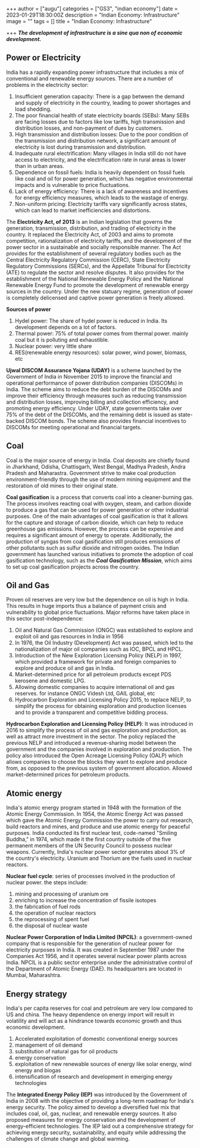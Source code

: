 +++
author = ["augu"]
categories = ["GS3", "indian economy"]
date = 2023-01-29T18:30:00Z
description = "Indian Economy: Infrastructure"
image = ""
tags = []
title = "Indian Economy: Infrastructure"

+++
**_The development of infrastructure is a sine qua non of economic development._**

## Power or Electricity

India has a rapidly expanding power infrastructure that includes a mix of conventional and renewable energy sources. There are a number of problems in the electricity sector:

1. Insufficient generation capacity: There is a gap between the demand and supply of electricity in the country, leading to power shortages and load shedding.
2. The poor financial health of state electricity boards (SEBs): Many SEBs are facing losses due to factors like low tariffs, high transmission and distribution losses, and non-payment of dues by customers.
3. High transmission and distribution losses: Due to the poor condition of the transmission and distribution network, a significant amount of electricity is lost during transmission and distribution.
4. Inadequate rural electrification: Many villages in India still do not have access to electricity, and the electrification rate in rural areas is lower than in urban areas.
5. Dependence on fossil fuels: India is heavily dependent on fossil fuels like coal and oil for power generation, which has negative environmental impacts and is vulnerable to price fluctuations.
6. Lack of energy efficiency: There is a lack of awareness and incentives for energy efficiency measures, which leads to the wastage of energy.
7. Non-uniform pricing: Electricity tariffs vary significantly across states, which can lead to market inefficiencies and distortions.

The **Electricity Act, of 2013** is an Indian legislation that governs the generation, transmission, distribution, and trading of electricity in the country. It replaced the Electricity Act, of 2003 and aims to promote competition, rationalization of electricity tariffs, and the development of the power sector in a sustainable and socially responsible manner. The Act provides for the establishment of several regulatory bodies such as the Central Electricity Regulatory Commission (CERC), State Electricity Regulatory Commissions (SERCs), and the Appellate Tribunal for Electricity (ATE) to regulate the sector and resolve disputes. It also provides for the establishment of the National Renewable Energy Policy and the National Renewable Energy Fund to promote the development of renewable energy sources in the country. Under the new statuary regime, generation of power is completely delicensed and captive power generation is freely allowed.

**Sources of power**

1. Hydel power: The share of hydel power is reduced in India. Its development depends on a lot of factors.
2. Thermal power: 75% of total power comes from thermal power. mainly coal but it is polluting and exhaustible.
3. Nuclear power: very little share
4. RES(renewable energy resources): solar power, wind power, biomass, etc

**Ujwal DISCOM Assurance Yojana (UDAY)** is a scheme launched by the Government of India in November 2015 to improve the financial and operational performance of power distribution companies (DISCOMs) in India. The scheme aims to reduce the debt burden of the DISCOMs and improve their efficiency through measures such as reducing transmission and distribution losses, improving billing and collection efficiency, and promoting energy efficiency. Under UDAY, state governments take over 75% of the debt of the DISCOMs, and the remaining debt is issued as state-backed DISCOM bonds. The scheme also provides financial incentives to DISCOMs for meeting operational and financial targets.

## Coal

Coal is the major source of energy in India. Coal deposits are chiefly found in Jharkhand, Odisha, Chattisgarh, West Bengal, Madhya Pradesh, Andra Pradesh and Maharastra. Government strive to make coal production environment-friendly through the use of modern mining equipment and the restoration of old mines to their original state.

**Coal gasification** is a process that converts coal into a cleaner-burning gas. The process involves reacting coal with oxygen, steam, and carbon dioxide to produce a gas that can be used for power generation or other industrial purposes. One of the main advantages of coal gasification is that it allows for the capture and storage of carbon dioxide, which can help to reduce greenhouse gas emissions. However, the process can be expensive and requires a significant amount of energy to operate. Additionally, the production of syngas from coal gasification still produces emissions of other pollutants such as sulfur dioxide and nitrogen oxides. The Indian government has launched various initiatives to promote the adoption of coal gasification technology, such as the **_Coal Gasification Mission_**, which aims to set up coal gasification projects across the country.

## Oil and Gas

Proven oil reserves are very low but the dependence on oil is high in India. This results in huge imports thus a balance of payment crisis and vulnerability to global price fluctuations. Major reforms have taken place in this sector post-independence:

1. Oil and Natural Gas Commission (ONGC) was established to explore and exploit oil and gas resources in India in 1956
2. In 1976, the Oil Industry (Development) Act was passed, which led to the nationalization of major oil companies such as IOC, BPCL and HPCL.
3. Introduction of the New Exploration Licensing Policy (NELP) in 1997, which provided a framework for private and foreign companies to explore and produce oil and gas in India.
4. Market-determined price for all petroleum products except PDS kerosene and domestic LPG.
5. Allowing domestic companies to acquire international oil and gas reserves. for instance ONGC Videsh Ltd, GAIL global, etc
6. Hydrocarbon Exploration and Licensing Policy 2015, to replace NELP, to simplify the process for obtaining exploration and production licenses and to provide a transparent and competitive bidding process.

**Hydrocarbon Exploration and Licensing Policy (HELP)**: It was introduced in 2016 to simplify the process of oil and gas exploration and production, as well as attract more investment in the sector. The policy replaced the previous NELP and introduced a revenue-sharing model between the government and the companies involved in exploration and production. The policy also introduced the Open Acreage Licensing Policy (OALP) which allows companies to choose the blocks they want to explore and produce from, as opposed to the previous system of government allocation. Allowed market-determined prices for petroleum products.

## Atomic energy

India's atomic energy program started in 1948 with the formation of the Atomic Energy Commission. In 1954, the Atomic Energy Act was passed which gave the Atomic Energy Commission the power to carry out research, build reactors and mines, and produce and use atomic energy for peaceful purposes. India conducted its first nuclear test, code-named "Smiling Buddha," in 1974, which made it the first country outside of the five permanent members of the UN Security Council to possess nuclear weapons. Currently, India's nuclear power sector generates about 3% of the country's electricity. Uranium and Thorium are the fuels used in nuclear reactors.

**Nuclear fuel cycle**: series of processes involved in the production of nuclear power. the steps include:

1. mining and processing of uranium ore
2. enriching to increase the concentration of fissile isotopes
3. the fabrication of fuel rods
4. the operation of nuclear reactors
5. the reprocessing of spent fuel
6. the disposal of nuclear waste

**Nuclear Power Corporation of India Limited (NPCIL)**: a government-owned company that is responsible for the generation of nuclear power for electricity purposes in India. It was created in September 1987 under the Companies Act 1956, and it operates several nuclear power plants across India. NPCIL is a public sector enterprise under the administrative control of the Department of Atomic Energy (DAE). Its headquarters are located in Mumbai, Maharashtra.

## Energy strategy

India's per capita reserves for coal and petroleum are very low compared to US and china. The heavy dependence on energy import will result in volatility and will act as a hindrance towards economic growth and thus economic development. 

1. Accelerated exploitation of domestic conventional energy sources
2. management of oil demand
3. substitution of natural gas for oil products
4. energy conservation
5. exploitation of new renewable sources of energy like solar energy, wind energy and biogas
6. intensification of research and development in emerging energy technologies

The **Integrated Energy Policy (IEP)** was introduced by the Government of India in 2008 with the objective of providing a long-term roadmap for India's energy security. The policy aimed to develop a diversified fuel mix that includes coal, oil, gas, nuclear, and renewable energy sources. It also proposed measures for energy conservation and the development of energy-efficient technologies. The IEP laid out a comprehensive strategy for achieving energy security, sustainability, and equity while addressing the challenges of climate change and global warming.
